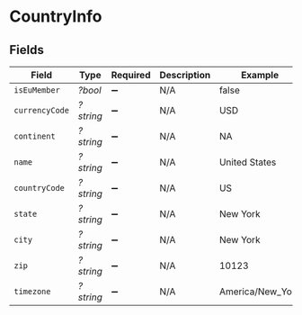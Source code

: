 # CountryInfo


## Fields

| Field              | Type               | Required           | Description        | Example            |
| ------------------ | ------------------ | ------------------ | ------------------ | ------------------ |
| `isEuMember`       | *?bool*            | :heavy_minus_sign: | N/A                | false              |
| `currencyCode`     | *?string*          | :heavy_minus_sign: | N/A                | USD                |
| `continent`        | *?string*          | :heavy_minus_sign: | N/A                | NA                 |
| `name`             | *?string*          | :heavy_minus_sign: | N/A                | United States      |
| `countryCode`      | *?string*          | :heavy_minus_sign: | N/A                | US                 |
| `state`            | *?string*          | :heavy_minus_sign: | N/A                | New York           |
| `city`             | *?string*          | :heavy_minus_sign: | N/A                | New York           |
| `zip`              | *?string*          | :heavy_minus_sign: | N/A                | 10123              |
| `timezone`         | *?string*          | :heavy_minus_sign: | N/A                | America/New_York   |